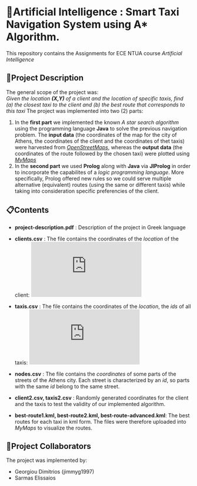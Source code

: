 # 🤖Artificial Intelligence : Smart Taxi Navigation System using A* Algorithm.
This repository contains the Assignments for ECE NTUA course *Artificial Intelligence*

## 🚗Project Description
The general scope of the project was: \
*Given the location **(X,Y)** of a client and the location of specific taxis, find (a) the closest taxi to the client and (b) the best route that corresponds to this taxi*
The project was implemented into two (2) parts:
  1. In the **first part** we implemented the known *A star search algorithm* using the programming language **Java** to solve the previous navigation problem. The **input data** (the coordinates of the map for the city of Athens, the coordinates of the client and the coordinates of thet taxis) were harvested from [*OpenStreetMaps*](https://www.openstreetmap.org/#map=7/38.359/23.810), whereas the **output data** (the coordinates of the route followed by the chosen taxi) were plotted using [*MyMaps*](https://www.google.com/maps/d/u/0/)
  2. In the **second part** we used **Prolog** along with **Java** via **JIProlog** in order to incorporate the capabilites of a *logic programming language*. More specifically, Prolog offered new rules so we could serve multiple alternative (equivalent) routes (using the same or different taxis) while taking into consideration specific preferencies of the client.
  
  
## 📋Contents
* **project-description.pdf** : Description of the project in Greek language
* **clients.csv** : The file contains the coordinates of the *location* of the client: ![equation](http://www.sciweavers.org/tex2img.php?eq=%28X%2C%20Y%29%20%3D%2023.733912%2C%2037.975687&bc=White&fc=Black&im=jpg&fs=12&ff=arev&edit=0)

* **taxis.csv** : The file contains the coordinates of the *location*, the *ids* of all taxis: ![equation](http://www.sciweavers.org/tex2img.php?eq=%28X%2CY%2C%20id%29%20%3D%2023.741587%2C%2037.984125%2C%20100&bc=White&fc=Black&im=jpg&fs=12&ff=arev&edit=0)

* **nodes.csv** : The file contains the *coordinates* of some parts of the streets of the Athens city. Each street is characterized by an *id*, so parts with the same *id* belong to the same street.
* **client2.csv, taxis2.csv** : Randomly generated coordinates for the client and the taxis to test the validity of our implemented algorithm.
* **best-route1.kml, best-route2.kml, best-route-advanced.kml**: The best routes for each taxi in kml form. The files were therefore uploaded into *MyMaps* to visualize the routes.


## 👱Project Collaborators
The project was implemented by:
* Georgiou Dimitrios (jimmyg1997)
* Sarmas Elissaios
